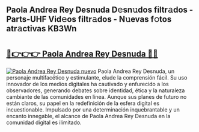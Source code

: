 ## Paola Andrea Rey Desnuda D𝚎sn𝚞dos filtr𝚊dos - Parts-UHF Vid𝚎os filtr𝚊dos - N𝚞evas f𝚘tos atr𝚊ctivas KB3Wn

# <h2><a href="http://mb4db0.tromn.icu/?c=Paola+Andrea+Rey+Desnuda">🔗👉👉👉 Paola Andrea Rey Desnuda 🔗🔗</a></h2>

[![Paola Andrea Rey Desnuda nuevo](https://i.imgur.com/pEAQMta.gif)](http://mb4db0.tromn.icu/?c=Paola+Andrea+Rey+Desnuda)
Paola Andrea Rey Desnuda, un personaje multifacético y estimulante, elude la comprensión fácil. Su uso innovador de los medios digitales ha cautivado y enfurecido a los observadores, generando debates sobre identidad, ética y la naturaleza cambiante de las comunidades en línea. Aunque sus planes de futuro no están claros, su papel en la redefinición de la esfera digital es incuestionable. Impulsado por una determinación inquebrantable y un encanto innegable, el alcance de Paola Andrea Rey Desnuda en la comunidad digital es ilimitado.
